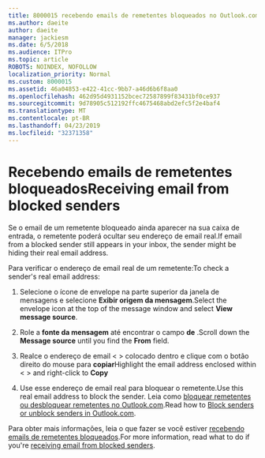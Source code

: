 ```yaml
---
title: 8000015 recebendo emails de remetentes bloqueados no Outlook.com
ms.author: daeite
author: daeite
manager: jackiesm
ms.date: 6/5/2018
ms.audience: ITPro
ms.topic: article
ROBOTS: NOINDEX, NOFOLLOW
localization_priority: Normal
ms.custom: 8000015
ms.assetid: 46a04853-e422-41cc-9bb7-a46d6b6f8aa0
ms.openlocfilehash: 462d95d4931152bcec72587899f83431bf0ce937
ms.sourcegitcommit: 9d78905c512192ffc4675468abd2efc5f2e4baf4
ms.translationtype: MT
ms.contentlocale: pt-BR
ms.lasthandoff: 04/23/2019
ms.locfileid: "32371358"
---
```

# <a name="receiving-email-from-blocked-senders"></a><span data-ttu-id="4605c-102">Recebendo emails de remetentes bloqueados</span><span class="sxs-lookup"><span data-stu-id="4605c-102">Receiving email from blocked senders</span></span>

<span data-ttu-id="4605c-103">Se o email de um remetente bloqueado ainda aparecer na sua caixa de entrada, o remetente poderá ocultar seu endereço de email real.</span><span class="sxs-lookup"><span data-stu-id="4605c-103">If email from a blocked sender still appears in your inbox, the sender might be hiding their real email address.</span></span>
  
<span data-ttu-id="4605c-104">Para verificar o endereço de email real de um remetente:</span><span class="sxs-lookup"><span data-stu-id="4605c-104">To check a sender's real email address:</span></span>
  
1. <span data-ttu-id="4605c-105">Selecione o ícone de envelope na parte superior da janela de mensagens e selecione **Exibir origem da mensagem**.</span><span class="sxs-lookup"><span data-stu-id="4605c-105">Select the envelope icon at the top of the message window and select **View message source**.</span></span>
    
2. <span data-ttu-id="4605c-106">Role a **fonte da mensagem** até encontrar o campo **de** .</span><span class="sxs-lookup"><span data-stu-id="4605c-106">Scroll down the **Message source** until you find the **From** field.</span></span> 
    
3. <span data-ttu-id="4605c-107">Realce o endereço de email \< \> colocado dentro e clique com o botão direito do mouse para **copiar**</span><span class="sxs-lookup"><span data-stu-id="4605c-107">Highlight the email address enclosed within \< \> and right-click to **Copy**</span></span>
    
4. <span data-ttu-id="4605c-108">Use esse endereço de email real para bloquear o remetente.</span><span class="sxs-lookup"><span data-stu-id="4605c-108">Use this real email address to block the sender.</span></span> <span data-ttu-id="4605c-109">Leia como [bloquear remetentes ou desbloquear remetentes no Outlook.com](https://support.office.com/article/afba1c94-77bb-4f50-8b85-057cf52f4d5e.aspx).</span><span class="sxs-lookup"><span data-stu-id="4605c-109">Read how to [Block senders or unblock senders in Outlook.com](https://support.office.com/article/afba1c94-77bb-4f50-8b85-057cf52f4d5e.aspx).</span></span>
    
<span data-ttu-id="4605c-110">Para obter mais informações, leia o que fazer se você estiver [recebendo emails de remetentes bloqueados](https://go.microsoft.com/fwlink/p/?linkid=2002011&amp;clcid=0x409).</span><span class="sxs-lookup"><span data-stu-id="4605c-110">For more information, read what to do if you're [receiving email from blocked senders](https://go.microsoft.com/fwlink/p/?linkid=2002011&amp;clcid=0x409).</span></span>
  

